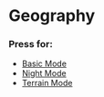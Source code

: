 # Geography

### Press for:
* [Basic Mode](https://arcloud27.github.io/arjs03/geography/)
* [Night Mode](https://arcloud27.github.io/arjs03/geography/night.html)
* [Terrain Mode](https://arcloud27.github.io/arjs03/geography/terrain.html)
